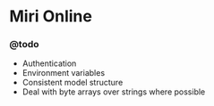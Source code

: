 # Miri Online

### @todo
- Authentication
- Environment variables
- Consistent model structure
- Deal with byte arrays over strings where possible
